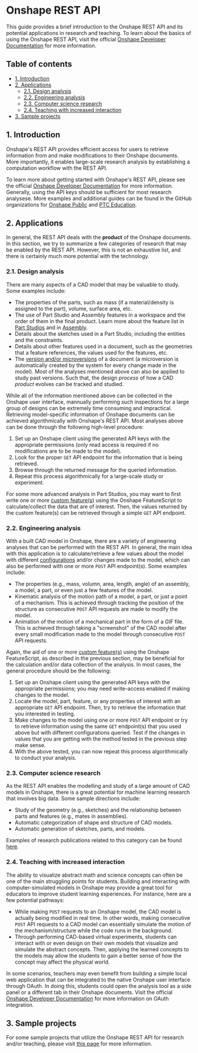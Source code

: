 # Onshape REST API
This guide provides a brief introduction to the Onshape REST API and its potential applications in research and teaching. To learn about the basics of using the Onshape REST API, visit the official [Onshape Developer Documentation](https://onshape-public.github.io) for more information. 

## Table of contents 
- [1. Introduction](#1-introduction)
- [2. Applications](#2-applications)
    - [2.1. Design analysis](#21-design-analysis)
    - [2.2. Engineering analysis](#22-engineering-analysis)
    - [2.3. Computer science research](#23-computer-science-research)
    - [2.4. Teaching with increased interaction](#24-teaching-with-increased-interaction)
- [3. Sample projects](#3-sample-projects)

## 1. Introduction
Onshape's REST API provides efficient access for users to retrieve information from and make modifications to their Onshape documents. More importantly, it enables large-scale research analysis by establishing a computation workflow with the REST API. 

To learn more about getting started with Onshape's REST API, please see the official [Onshape Developer Documentation](https://onshape-public.github.io) for more information. Generally, using the API keys should be sufficient for most research analysese. More examples and additional guides can be found in the GitHub organizations for [Onshape Public](https://github.com/onshape-public) and [PTC Education](https://github.com/PTC-Education). 

## 2. Applications 
In general, the REST API deals with the **product** of the Onshape documents. In this section, we try to summarize a few categories of research that may be enabled by the REST API. However, this is not an exhaustive list, and there is certainly much more potential with the technology. 

### 2.1. Design analysis
There are many aspects of a CAD model that may be valuable to study. Some examples include: 
- The properties of the parts, such as mass (if a material/density is assigned to the part), volume, surface area, etc. 
- The use of Part Studio and Assembly features in a workspace and the order of them in the final product. Learn more about the feature list in [Part Studios](https://cad.onshape.com/help/Content/feature_list.htm?tocpath=Part%20Studios%7C_____2) and in [Assembly](https://cad.onshape.com/help/Content/featurelistassembly.htm?tocpath=Assemblies%7C_____3). 
- Details about the sketches used in a Part Studio, including the entities and the constraints. 
- Details about other features used in a document, such as the geometries that a feature references, the values used for the features, etc. 
- The [version and/or microversions](https://cad.onshape.com/help/Content/versionmanager.htm?tocpath=Document%20Management%7CVersioning%20and%20Branching%7C_____0) of a document (a microversion is automatically created by the system for every change made in the model). Most of the analyses mentioned above can also be applied to study past versions. Such that, the design <i>process</i> of how a CAD <i>product</i> evolves can be tracked and studied. 

While all of the information mentioned above can be collected in the Onshape user interface, mannually performing such inspections for a large group of designs can be extremely time consuming and impractical. Retrieving model-specific information of Onshape documents can be achieved algorithmically with Onshape's REST API. Most analyses above can be done through the following high-level procedure: 
1. Set up an Onshape client using the generated API keys with the appropriate permissions (only read access is required if no modifications are to be made to the model). 
2. Look for the proper `GET` API endpoint for the information that is being retrieved. 
3. Browse through the returned message for the queried information. 
4. Repeat this process algorithmically for a large-scale study or experiment. 

For some more advanced analysis in Part Studios, you may want to first write one or more [custom feature(s)](https://cad.onshape.com/help/Content/featurestudios.htm) using the Onshape FeatureScript to calculate/collect the data that are of interest. Then, the values returned by the custom feature(s) can be retrieved through a simple `GET` API endpoint. 

### 2.2. Engineering analysis
With a built CAD model in Onshape, there are a variety of engineering analyses that can be performed with the REST API. In general, the main idea with this application is to calculate/retrieve a few values about the model with different [configurations](https://cad.onshape.com/help/Content/configurations.htm) and/or changes made to the model, which can also be performed with one or more `POST` API endpoint(s). Some examples include: 
- The properties (e.g., mass, volumn, area, length, angle) of an assembly, a model, a part, or even just a few features of the model. 
- Kinematic analysis of the motion path of a model, a part, or just a point of a mechanism. This is achieved through tracking the position of the structure as consecutive `POST` API requests are made to modify the model. 
- Animation of the motion of a mechanical part in the form of a GIF file. This is achieved through taking a "screenshot" of the CAD model after every small modification made to the model through consecutive `POST` API requests. 

Again, the aid of one or more [custom feature(s)](https://cad.onshape.com/help/Content/featurestudios.htm) using the Onshape FeatureScript, as described in the previous section, may be beneficial for the calculation and/or data collection of the analysis. In most cases, the general procedure should be the following: 
1. Set up an Onshape client using the generated API keys with the appropriate permissions; you may need write-access enabled if making changes to the model. 
2. Locate the model, part, feature, or any properties of interest with an appropriate `GET` API endpoint. Then, try to retrieve the information that you interested in testing. 
3. Make changes to the model using one or more `POST` API endpoint or try to retrieve information using the same `GET` endpoint(s) that you used above but with different configurations queried. Test if the changes in values that you are getting with the method tested in the previous step make sense. 
4. With the above tested, you can now repeat this process algorithmically to conduct your analysis. 

### 2.3. Computer science research 
As the REST API enables the modelling and study of a large amount of CAD models in Onshape, there is a great potential for machine learning research that involves big data. Some sample directions include: 
- Study of the geometry (e.g., sketches) and the relationship between parts and features (e.g., mates in assemblies).
- Automatic categorization of shape and structure of CAD models.
- Automatic generation of sketches, parts, and models.

Examples of research publications related to this category can be found [here](https://ptc-education.github.io/docs/thought-leadership/publications). 

### 2.4. Teaching with increased interaction
The ability to visualize abstract math and science concepts can often be one of the main struggling points for students. Building and interacting with computer-simulated models in Onshape may provide a great tool for educators to improve student learning experiences. For instance, here are a few potential pathways: 
- While making `POST` requests to an Onshape model, the CAD model is actually being modified in real time. In other words, making consecutive `POST` API requests to a CAD model can essentially simulate the motion of the mechanism/structure while the code runs in the background. 
- Through performing CAD-based virtual experiments, students can interact with or even design on their own models that visualize and simulate the abstract concepts. Then, applying the learned concepts to the models may allow the students to gain a better sense of how the concept may affect the physical world. 

In some scenarios, teachers may even benefit from building a simple local web application that can be integrated to the native Onshape user interface through OAuth. In doing this, students could open the analysis tool as a side panel or a different tab in their Onshape documents. Visit the official [Onshape Developer Documentation](https://onshape-public.github.io) for more information on OAuth integration. 

## 3. Sample projects 
For some sample projects that utilize the Onshape REST API for research and/or teaching, please visit [this page](/api/samples.md) for more information. 